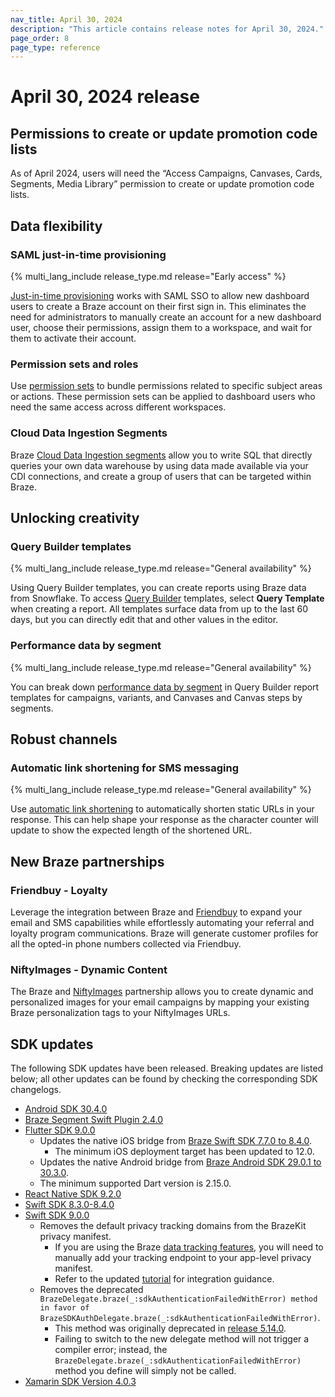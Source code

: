 ```yaml
---
nav_title: April 30, 2024
description: "This article contains release notes for April 30, 2024."
page_order: 8
page_type: reference
---
```


# April 30, 2024 release

## Permissions to create or update promotion code lists

As of April 2024, users will need the “Access Campaigns, Canvases, Cards, Segments, Media Library” permission to create or update promotion code lists. 

## Data flexibility

### SAML just-in-time provisioning

{% multi_lang_include release_type.md release="Early access" %}

[Just-in-time provisioning]({{site.baseurl}}/user_guide/administrative/access_braze/single_sign_on/saml_jit) works with SAML SSO to allow new dashboard users to create a Braze account on their first sign in. This eliminates the need for administrators to manually create an account for a new dashboard user, choose their permissions, assign them to a workspace, and wait for them to activate their account.

### Permission sets and roles

Use [permission sets]({{site.baseurl}}/user_guide/administrative/app_settings/manage_your_braze_users/user_permissions/#permission-sets-and-roles) to bundle permissions related to specific subject areas or actions. These permission sets can be applied to dashboard users who need the same access across different workspaces.

### Cloud Data Ingestion Segments

Braze [Cloud Data Ingestion segments]({{site.baseurl}}/user_guide/engagement_tools/segments/segment_extension/cdi_segments) allow you to write SQL that directly queries your own data warehouse by using data made available via your CDI connections, and create a group of users that can be targeted within Braze.

## Unlocking creativity

### Query Builder templates

{% multi_lang_include release_type.md release="General availability" %}

Using Query Builder templates, you can create reports using Braze data from Snowflake. To access [Query Builder]({{site.baseurl}}/user_guide/data_and_analytics/query_builder/) templates, select **Query Template** when creating a report. All templates surface data from up to the last 60 days, but you can directly edit that and other values in the editor.

### Performance data by segment

{% multi_lang_include release_type.md release="General availability" %}

You can break down [performance data by segment]({{site.baseurl}}/user_guide/data_and_analytics/reporting/viewing_and_understanding_segment_data/#performance-data-by-segment) in Query Builder report templates for campaigns, variants, and Canvases and Canvas steps by segments.

## Robust channels

### Automatic link shortening for SMS messaging

{% multi_lang_include release_type.md release="General availability" %}

Use [automatic link shortening]({{site.baseurl}}/user_guide/message_building_by_channel/sms/keywords/keyword_handling/?tab=manage%20responses#managing-keywords-and-auto-responses) to automatically shorten static URLs in your response. This can help shape your response as the character counter will update to show the expected length of the shortened URL.

## New Braze partnerships

### Friendbuy - Loyalty

Leverage the integration between Braze and [Friendbuy]({{site.baseurl}}/partners/message_orchestration/channel_extensions/loyalty/friendbuy/) to expand your email and SMS capabilities while effortlessly automating your referral and loyalty program communications. Braze will generate customer profiles for all the opted-in phone numbers collected via Friendbuy.

### NiftyImages - Dynamic Content

The Braze and [NiftyImages](https://niftyimages.com) partnership allows you to create dynamic and personalized images for your email campaigns by mapping your existing Braze personalization tags to your NiftyImages URLs.

## SDK updates

The following SDK updates have been released. Breaking updates are listed below; all other updates can be found by checking the corresponding SDK changelogs.

- [Android SDK 30.4.0](https://github.com/braze-inc/braze-android-sdk/blob/master/CHANGELOG.md)
- [Braze Segment Swift Plugin 2.4.0](https://github.com/braze-inc/braze-segment-swift/blob/main/CHANGELOG.md#240)
- [Flutter SDK 9.0.0](https://pub.dev/packages/braze_plugin/changelog)
    - Updates the native iOS bridge from [Braze Swift SDK 7.7.0 to 8.4.0](https://github.com/braze-inc/braze-swift-sdk/compare/7.7.0...8.4.0#diff-06572a96a58dc510037d5efa622f9bec8519bc1beab13c9f251e97e657a9d4ed).
        - The minimum iOS deployment target has been updated to 12.0.
    - Updates the native Android bridge from [Braze Android SDK 29.0.1 to 30.3.0](https://github.com/braze-inc/braze-android-sdk/compare/v29.0.1...v30.3.0#diff-06572a96a58dc510037d5efa622f9bec8519bc1beab13c9f251e97e657a9d4ed).
    - The minimum supported Dart version is 2.15.0.
- [React Native SDK 9.2.0](https://github.com/braze-inc/braze-react-native-sdk/blob/master/CHANGELOG.md)
- [Swift SDK 8.3.0-8.4.0](https://github.com/braze-inc/braze-swift-sdk/blob/main/CHANGELOG.md)
- [Swift SDK 9.0.0](https://github.com/braze-inc/braze-swift-sdk/blob/main/CHANGELOG.md)
    - Removes the default privacy tracking domains from the BrazeKit privacy manifest.
        - If you are using the Braze [data tracking features]({{site.baseurl}}/developer_guide/platform_integration_guides/swift/privacy_manifest/), you will need to manually add your tracking endpoint to your app-level privacy manifest.
        - Refer to the updated [tutorial](https://braze-inc.github.io/braze-swift-sdk/tutorials/braze/e1-privacy-tracking) for integration guidance.
    - Removes the deprecated `BrazeDelegate.braze(_:sdkAuthenticationFailedWithError) method in favor of BrazeSDKAuthDelegate.braze(_:sdkAuthenticationFailedWithError)`.
        - This method was originally deprecated in [release 5.14.0](https://github.com/braze-inc/braze-swift-sdk/releases/tag/5.14.0).
        - Failing to switch to the new delegate method will not trigger a compiler error; instead, the `BrazeDelegate.braze(_:sdkAuthenticationFailedWithError)` method you define will simply not be called.
- [Xamarin SDK Version 4.0.3](https://github.com/braze-inc/braze-xamarin-sdk/blob/master/CHANGELOG.md#403)
